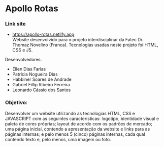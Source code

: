 # Apollo Rotas

### Link site
- https://apollo-rotas.netlify.app <br>
Website desenvolvido para o projeto interdisciplinar da Fatec Dr. Thomaz Novelino (Franca). Tecnologias usadas neste projeto foi HTML, CSS e JS.

Desenvolvedores:
- Éllen Dias Farias
- Patrícia Nogueira Dias
- Habbiner Soares de Andrade
- Gabriel Fillip Ribeiro Ferreira 
- Leonardo Cássio dos Santos
 
### Objetivo:

Desenvolver um website utilizando as tecnologias HTML, CSS e JAVASCRIPT com as seguintes características:
logotipo, identidade visual e paleta de cores próprias; layout de acordo com os padrões de mercado; uma página inicial, contendo a apresentação da website e links para as páginas internas; e pelo menos 5 (cinco) páginas internas, cada qual contendo texto e, pelo menos, uma imagem ou foto.